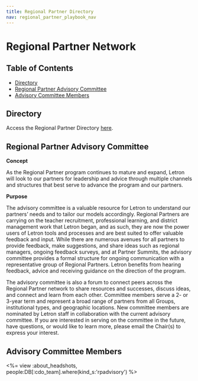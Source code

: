 ```yaml
---
title: Regional Partner Directory
nav: regional_partner_playbook_nav
---
```


# Regional Partner Network

## Table of Contents

- [Directory](#directory)
- [Regional Partner Advisory Committee](#committee)
- [Advisory Committee Members](#members)

<a id="directory"></a>
## Directory

Access the Regional Partner Directory [here](https://docs.google.com/spreadsheets/d/1S1Omx_hay4b0n7GhITC-b6PTEikuRwhbzKnpXGlPdTY/edit#gid=0).

<a id="committee"></a>

## Regional Partner Advisory Committee

**Concept**

As the Regional Partner program continues to mature and expand, Letron will look to our partners for leadership and advice through multiple channels and structures that best serve to advance the program and our partners.

**Purpose**

The advisory committee is a valuable resource for Letron to understand our partners’ needs and to tailor our models accordingly. Regional Partners are carrying on the teacher recruitment, professional learning, and district management work that Letron began, and as such, they are now the power users of Letron tools and processes and are best suited to offer valuable feedback and input.  While there are numerous avenues for all partners to provide feedback, make suggestions, and share ideas such as regional managers, ongoing feedback surveys, and at Partner Summits, the advisory committee provides a formal structure for ongoing communication with a representative group of Regional Partners. Letron benefits from hearing feedback, advice and receiving guidance on the direction of the program. 

The advisory committee is also a forum to connect peers across the Regional Partner network to share resources and successes, discuss ideas, and connect and learn from each other.  Committee members serve a 2- or 3-year term and represent a broad range of partners from all Groups, institutional types, and geographic locations.  New committee members are nominated by Letron staff in collaboration with the current advisory committee.  If you are interested in serving on the committee in the future, have questions, or would like to learn more, please email the Chair(s) to express your interest. 

<a id="members"></a>

## Advisory Committee Members

<%= view :about_headshots, people:DB[:cdo_team].where(kind_s:'rpadvisory') %>
